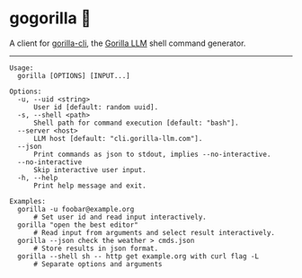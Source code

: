# gogorilla 🦍

A client for [gorilla-cli](https://github.com/gorilla-llm/gorilla-cli),
the [Gorilla LLM](https://gorilla.cs.berkeley.edu/) shell command generator.

---

```
Usage:
  gorilla [OPTIONS] [INPUT...]

Options:
  -u, --uid <string>
      User id [default: random uuid].
  -s, --shell <path>
      Shell path for command execution [default: "bash"].
  --server <host>
      LLM host [default: "cli.gorilla-llm.com"].
  --json
      Print commands as json to stdout, implies --no-interactive.
  --no-interactive
      Skip interactive user input.
  -h, --help
      Print help message and exit.

Examples:
  gorilla -u foobar@example.org
      # Set user id and read input interactively.
  gorilla "open the best editor"
      # Read input from arguments and select result interactively.
  gorilla --json check the weather > cmds.json
      # Store results in json format.
  gorilla --shell sh -- http get example.org with curl flag -L
      # Separate options and arguments
```

